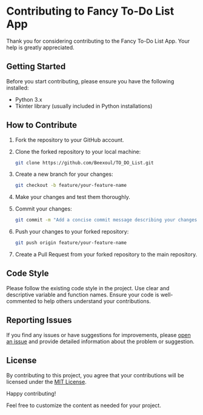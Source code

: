 

# Contributing to Fancy To-Do List App

Thank you for considering contributing to the Fancy To-Do List App. Your help is greatly appreciated.

## Getting Started

Before you start contributing, please ensure you have the following installed:

- Python 3.x
- Tkinter library (usually included in Python installations)

## How to Contribute

1. Fork the repository to your GitHub account.
2. Clone the forked repository to your local machine:

   ```bash
   git clone https://github.com/Beexoul/TO_DO_List.git
   ```

3. Create a new branch for your changes:

   ```bash
   git checkout -b feature/your-feature-name
   ```

4. Make your changes and test them thoroughly.
5. Commit your changes:

   ```bash
   git commit -m "Add a concise commit message describing your changes"
   ```

6. Push your changes to your forked repository:

   ```bash
   git push origin feature/your-feature-name
   ```

7. Create a Pull Request from your forked repository to the main repository.

## Code Style

Please follow the existing code style in the project. Use clear and descriptive variable and function names. Ensure your code is well-commented to help others understand your contributions.

## Reporting Issues

If you find any issues or have suggestions for improvements, please [open an issue](https://github.com/your-username/Fancy-ToDo-List-App/issues) and provide detailed information about the problem or suggestion.

## License

By contributing to this project, you agree that your contributions will be licensed under the [MIT License](LICENSE.md).

Happy contributing!


Feel free to customize the content as needed for your project.